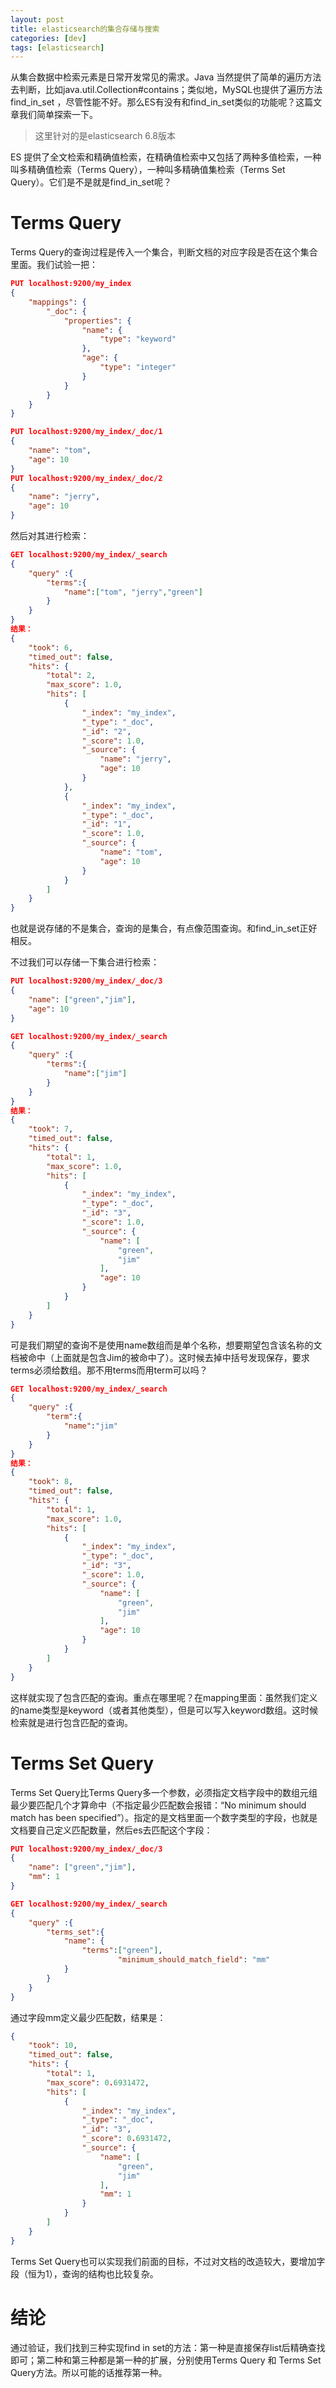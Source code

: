 ```yaml
---
layout: post
title: elasticsearch的集合存储与搜索
categories: [dev]
tags: [elasticsearch]
---
```


从集合数据中检索元素是日常开发常见的需求。Java 当然提供了简单的遍历方法去判断，比如java.util.Collection#contains；类似地，MySQL也提供了遍历方法 find_in_set ，尽管性能不好。那么ES有没有和find_in_set类似的功能呢？这篇文章我们简单探索一下。

> 这里针对的是elasticsearch 6.8版本

ES 提供了全文检索和精确值检索，在精确值检索中又包括了两种多值检索，一种叫多精确值检索（Terms Query），一种叫多精确值集检索（Terms Set Query）。它们是不是就是find_in_set呢？

# Terms Query
Terms Query的查询过程是传入一个集合，判断文档的对应字段是否在这个集合里面。我们试验一把：

```json
PUT localhost:9200/my_index
{
    "mappings": {
        "_doc": {
            "properties": {
                "name": {
                    "type": "keyword"
                },
                "age": {
                    "type": "integer"
                }
            }
        }
    }
}

PUT localhost:9200/my_index/_doc/1
{
    "name": "tom",
    "age": 10
}
PUT localhost:9200/my_index/_doc/2
{
    "name": "jerry",
    "age": 10
}
```
然后对其进行检索：
```json
GET localhost:9200/my_index/_search
{
    "query" :{
    	"terms":{
    		"name":["tom", "jerry","green"]
    	}
    }
}
结果：
{
    "took": 6,
    "timed_out": false,
    "hits": {
        "total": 2,
        "max_score": 1.0,
        "hits": [
            {
                "_index": "my_index",
                "_type": "_doc",
                "_id": "2",
                "_score": 1.0,
                "_source": {
                    "name": "jerry",
                    "age": 10
                }
            },
            {
                "_index": "my_index",
                "_type": "_doc",
                "_id": "1",
                "_score": 1.0,
                "_source": {
                    "name": "tom",
                    "age": 10
                }
            }
        ]
    }
}
```
也就是说存储的不是集合，查询的是集合，有点像范围查询。和find_in_set正好相反。

不过我们可以存储一下集合进行检索：
```json
PUT localhost:9200/my_index/_doc/3
{
    "name": ["green","jim"],
    "age": 10
}

GET localhost:9200/my_index/_search
{
    "query" :{
    	"terms":{
    		"name":["jim"]
    	}
    }
}
结果：
{
    "took": 7,
    "timed_out": false,
    "hits": {
        "total": 1,
        "max_score": 1.0,
        "hits": [
            {
                "_index": "my_index",
                "_type": "_doc",
                "_id": "3",
                "_score": 1.0,
                "_source": {
                    "name": [
                        "green",
                        "jim"
                    ],
                    "age": 10
                }
            }
        ]
    }
}
```
可是我们期望的查询不是使用name数组而是单个名称，想要期望包含该名称的文档被命中（上面就是包含Jim的被命中了）。这时候去掉中括号发现保存，要求terms必须给数组。那不用terms而用term可以吗？
```json
GET localhost:9200/my_index/_search
{
    "query" :{
    	"term":{
    		"name":"jim"
    	}
    }
}
结果：
{
    "took": 8,
    "timed_out": false,
    "hits": {
        "total": 1,
        "max_score": 1.0,
        "hits": [
            {
                "_index": "my_index",
                "_type": "_doc",
                "_id": "3",
                "_score": 1.0,
                "_source": {
                    "name": [
                        "green",
                        "jim"
                    ],
                    "age": 10
                }
            }
        ]
    }
}
```

这样就实现了包含匹配的查询。重点在哪里呢？在mapping里面：虽然我们定义的name类型是keyword（或者其他类型），但是可以写入keyword数组。这时候检索就是进行包含匹配的查询。

# Terms Set Query
Terms Set Query比Terms Query多一个参数，必须指定文档字段中的数组元组最少要匹配几个才算命中（不指定最少匹配数会报错：“No minimum should match has been specified”）。指定的是文档里面一个数字类型的字段，也就是文档要自己定义匹配数量，然后es去匹配这个字段：
```json
PUT localhost:9200/my_index/_doc/3
{
    "name": ["green","jim"],
    "mm": 1
}

GET localhost:9200/my_index/_search
{
    "query" :{
    	"terms_set":{
    		"name": {
    			"terms":["green"],
                        "minimum_should_match_field": "mm"
    		}
    	}
    }
}
```
通过字段mm定义最少匹配数，结果是：
```json
{
    "took": 10,
    "timed_out": false,
    "hits": {
        "total": 1,
        "max_score": 0.6931472,
        "hits": [
            {
                "_index": "my_index",
                "_type": "_doc",
                "_id": "3",
                "_score": 0.6931472,
                "_source": {
                    "name": [
                        "green",
                        "jim"
                    ],
                    "mm": 1
                }
            }
        ]
    }
}
```
Terms Set Query也可以实现我们前面的目标，不过对文档的改造较大，要增加字段（恒为1），查询的结构也比较复杂。

# 结论
通过验证，我们找到三种实现find in set的方法：第一种是直接保存list后精确查找即可；第二种和第三种都是第一种的扩展，分别使用Terms Query 和 Terms Set Query方法。所以可能的话推荐第一种。
